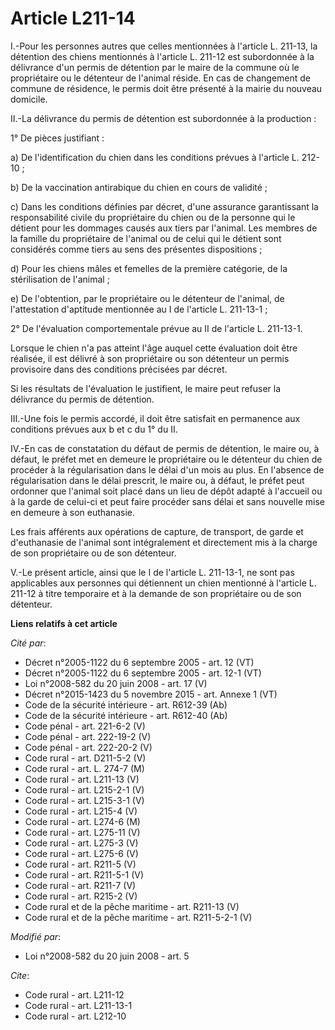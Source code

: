 # Article L211-14

I.-Pour les personnes autres que celles mentionnées à l'article L. 211-13, la détention des chiens mentionnés à l'article L.
211-12 est subordonnée à la délivrance d'un permis de détention par le maire de la commune où le propriétaire ou le détenteur
de l'animal réside. En cas de changement de commune de résidence, le permis doit être présenté à la mairie du nouveau
domicile. 

II.-La délivrance du permis de détention est subordonnée à la production : 

1° De pièces justifiant : 

a) De l'identification du chien dans les conditions prévues à l'article L. 212-10 ; 

b) De la vaccination antirabique du chien en cours de validité ; 

c) Dans les conditions définies par décret, d'une assurance garantissant la responsabilité civile du propriétaire du chien ou
de la personne qui le détient pour les dommages causés aux tiers par l'animal. Les membres de la famille du propriétaire de
l'animal ou de celui qui le détient sont considérés comme tiers au sens des présentes dispositions ; 

d) Pour les chiens mâles et femelles de la première catégorie, de la stérilisation de l'animal ; 

e) De l'obtention, par le propriétaire ou le détenteur de l'animal, de l'attestation d'aptitude mentionnée au I de l'article
L. 211-13-1 ; 

2° De l'évaluation comportementale prévue au II de l'article L. 211-13-1. 

Lorsque le chien n'a pas atteint l'âge auquel cette évaluation doit être réalisée, il est délivré à son propriétaire ou son
détenteur un permis provisoire dans des conditions précisées par décret. 

Si les résultats de l'évaluation le justifient, le maire peut refuser la délivrance du permis de détention. 

III.-Une fois le permis accordé, il doit être satisfait en permanence aux conditions prévues aux b et c du 1° du II. 

IV.-En cas de constatation du défaut de permis de détention, le maire ou, à défaut, le préfet met en demeure le propriétaire
ou le détenteur du chien de procéder à la régularisation dans le délai d'un mois au plus. En l'absence de régularisation dans
le délai prescrit, le maire ou, à défaut, le préfet peut ordonner que l'animal soit placé dans un lieu de dépôt adapté à
l'accueil ou à la garde de celui-ci et peut faire procéder sans délai et sans nouvelle mise en demeure à son euthanasie. 

Les frais afférents aux opérations de capture, de transport, de garde et d'euthanasie de l'animal sont intégralement et
directement mis à la charge de son propriétaire ou de son détenteur.

V.-Le présent article, ainsi que le I de l'article L. 211-13-1, ne sont pas applicables aux personnes qui détiennent un chien
mentionné à l'article L. 211-12 à titre temporaire et à la demande de son propriétaire ou de son détenteur.

**Liens relatifs à cet article**

_Cité par_:

  - Décret n°2005-1122 du 6 septembre 2005 - art. 12 (VT)
  - Décret n°2005-1122 du 6 septembre 2005 - art. 12-1 (VT)
  - Loi n°2008-582 du 20 juin 2008 - art. 17 (V)
  - Décret n°2015-1423 du 5 novembre 2015 - art. Annexe 1 (VT)
  - Code de la sécurité intérieure - art. R612-39 (Ab)
  - Code de la sécurité intérieure - art. R612-40 (Ab)
  - Code pénal - art. 221-6-2 (V)
  - Code pénal - art. 222-19-2 (V)
  - Code pénal - art. 222-20-2 (V)
  - Code rural - art. D211-5-2 (V)
  - Code rural - art. L. 274-7 (M)
  - Code rural - art. L211-13 (V)
  - Code rural - art. L215-2-1 (V)
  - Code rural - art. L215-3-1 (V)
  - Code rural - art. L215-4 (V)
  - Code rural - art. L274-6 (M)
  - Code rural - art. L275-11 (V)
  - Code rural - art. L275-3 (V)
  - Code rural - art. L275-6 (V)
  - Code rural - art. R211-5 (V)
  - Code rural - art. R211-5-1 (V)
  - Code rural - art. R211-7 (V)
  - Code rural - art. R215-2 (V)
  - Code rural et de la pêche maritime - art. R211-13 (V)
  - Code rural et de la pêche maritime - art. R211-5-2-1 (V)

_Modifié par_:

  - Loi n°2008-582 du 20 juin 2008 - art. 5

_Cite_:

  - Code rural - art. L211-12
  - Code rural - art. L211-13-1
  - Code rural - art. L212-10
